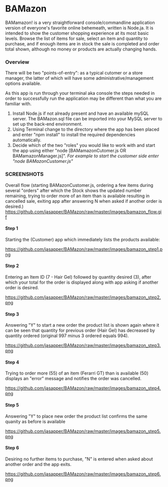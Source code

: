 # BAMazon

BAMamazon! is a very straightforward console/commandline application version of everyone's favorite online behemeath, written is Node.ja. It is intended to show the customer shopping experience at its most basic levels. Browse the list of items for sale, select an item and quantity to purchase, and if enough items are in stock the sale is completed and order total shown, although no money or products are actually changing hands.

### Overview
There will be two "points-of-entry": as a typical cutomer or a store manager, the latter of which will have some administrative/management options available.

As this app is run through your terminal aka console the steps needed in order to successfully run the application may be different than what you are familiar with.

1. Install Node.js if not already present and have an available mySQL server. The BAMazon.sql file can be imported into your MySQL server to set up the back-end environment.
2. Using Terminal change to the directory where the app has been placed and enter "npm install" to install the required dependencies automatically.
3. Decide which of the two "roles" you would like to work with and start the app using either "node [BAMamazonCutomer.js OR BAMamazonManager.js]".
_For example to start the customer side enter "node BAMazonCustomer.js"_

### SCREENSHOTS
Overall flow (starting BAMazonCustomer.js, ordering a few items during several "orders" after which the Stock shows the updated number remaining, trying to order more of an item than is available resulting in cancelled sale, exiting app after answering N when asked if another order is desired.)
https://github.com/jasapper/BAMazon/raw/master/images/bamazon_flow.gif

#### Step 1
Starting the (Customer) app which immediately lists the products available:

https://github.com/jasapper/BAMazon/raw/master/images/bamazon_step1.png

#### Step 2
Entering an Item ID (7 - Hair Gel) followed by quantity desired (3), after which your total for the order is displayed along with app asking if another order is desired.

https://github.com/jasapper/BAMazon/raw/master/images/bamazon_step2.png

#### Step 3
Answering "Y" to start a new order the product list is shown again where it can be seen that quantity for previous order (Hair Gel) has decreased by quantity ordered (original 997 minus 3 ordered equals 994).

https://github.com/jasapper/BAMazon/raw/master/images/bamazon_step3.png

#### Step 4
Trying to order more (55) of an item (Ferarri GT) than is available (50) displays an "error" message and notifies the order was cancelled.

https://github.com/jasapper/BAMazon/raw/master/images/bamazon_step4.png

#### Step 5
Answering "Y" to place new order the product list confirms the same quanity as before is available

https://github.com/jasapper/BAMazon/raw/master/images/bamazon_step5.png

#### Step 6
Desiring no further items to purchase, "N" is entered when asked about another order and the app exits.

https://github.com/jasapper/BAMazon/raw/master/images/bamazon_step6.png